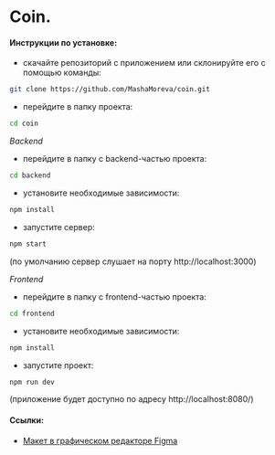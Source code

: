 # Coin.

#### Инструкции по установке:

- cкачайте репозиторий с приложением или склонируйте его с помощью команды:

```sh
git clone https://github.com/MashaMoreva/coin.git
```

- перейдите в папку проекта:

```sh
cd coin
```

_Backend_

- перейдите в папку с backend-частью проекта:

```sh
cd backend
```

- установите необходимые зависимости:

```sh
npm install
```

- запустите сервер:

```sh
npm start
```
(по умолчанию сервер слушает на порту http://localhost:3000)

_Frontend_

- перейдите в папку с frontend-частью проекта:

```sh
cd frontend
```

- установите необходимые зависимости:

```sh
npm install
```

- запустите проект:

```sh
npm run dev
```

(приложение будет доступно по адресу http://localhost:8080/)

#### Ссылки:

- [Макет в графическом редакторе Figma](https://www.figma.com/file/JUJVDoP27x18v4Eqt66SdK/Bank-Diploma?node-id=1%3A3)
